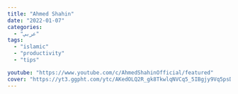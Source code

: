 ```yaml
---
title: "Ahmed Shahin"
date: "2022-01-07"
categories:
  - "عربي"
tags:
  - "islamic"
  - "productivity"
  - "tips"

youtube: "https://www.youtube.com/c/AhmedShahinOfficial/featured"
cover: "https://yt3.ggpht.com/ytc/AKedOLQ2R_gk8TkwlqNVCq5_5IBgjy9Vq5psDGgQAdCS4A=s88-c-k-c0x00ffffff-no-rj"
---
```


